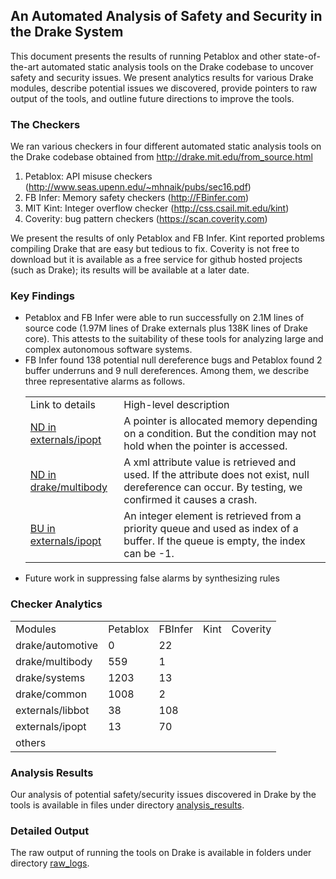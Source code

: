 ## An Automated Analysis of Safety and Security in the Drake System

This document presents the results of running Petablox and other state-of-the-art automated static analysis tools on the Drake codebase to uncover safety and security issues.  We present analytics results for various Drake modules, describe potential issues we discovered, provide pointers to raw output of the tools, and outline future directions to improve the tools.

### The Checkers

We ran various checkers in four different automated static analysis tools on the Drake codebase obtained from http://drake.mit.edu/from_source.html

1. Petablox: API misuse checkers (http://www.seas.upenn.edu/~mhnaik/pubs/sec16.pdf)
2. FB Infer: Memory safety checkers (http://FBinfer.com)
3. MIT Kint: Integer overflow checker (http://css.csail.mit.edu/kint)
4. Coverity: bug pattern checkers (https://scan.coverity.com)

We present the results of only Petablox and FB Infer.  Kint reported problems compiling Drake that are easy but tedious to fix.  Coverity is not free to download but it is available as a free service for github hosted projects (such as Drake); its results will be available at a later date.

### Key Findings

<ul>
<li>Petablox and FB Infer were able to run successfully on 2.1M lines of source code (1.97M lines of Drake externals plus 138K lines of Drake core).  This attests to the suitability of these tools for analyzing large and complex autonomous software systems.</li>

<li>FB Infer found 138 potential null dereference bugs and Petablox found 2 buffer underruns and 9 null dereferences. Among them, we describe three representative alarms as follows. 
<table>
  <tr> 
    <td> Link to details </td> 
    <td> High-level description </td> 
  </tr>

  <tr> 
    <td> <a href="analysis_results/FB_Infer.md#alarm-1-drakeexternalsipoptipoptsrclinalgipexpansionmatrixcpp371">ND in externals/ipopt</a> </td> 
    <td> A pointer is allocated memory depending on a condition. But the condition may not hold when the pointer is accessed. </td> 
  </tr>

  <tr> 
    <td> <a href="analysis_results/Petablox.md#alarm-1-missing-non-null-check-drakemultibodyparsersurdf_parsercc1320">ND in drake/multibody</a> </td> 
    <td> A xml attribute value is retrieved and used. If the attribute does not exist, null dereference can occur. By testing, we confirmed it causes a crash. </td> 
  </tr>
  
  <tr> 
    <td> <a href="analysis_results/Petablox.md#alarm-2-missing--1-check-externalsipoptthirdpartymetismetis-40libsfmc352">BU in externals/ipopt</a> </td> 
    <td> An integer element is retrieved from a priority queue and used as index of a buffer. If the queue is empty, the index can be -1.</td> 
  </tr>
    
</table>
</li>

<li>Future work in suppressing false alarms by synthesizing rules</li>
</ul>

### Checker Analytics

<table>
  <tr> 
    <td> Modules </td> 
    <td> Petablox </td> 
    <td> FBInfer </td> 
    <td> Kint </td> 
    <td> Coverity </td>
  </tr>

  <tr> 
    <td>  drake/automotive </td> 
    <td>  0 </td> 
    <td>  22 </td> 
    <td>  </td> 
    <td>  </td> 
  </tr>




  <tr> 
    <td> drake/multibody </td> 
    <td> 559 </td> 
    <td> 1 </td> 
    <td>  </td> 
    <td>  </td> 
  </tr>

  <tr> 
    <td> drake/systems </td> 
    <td> 1203 </td> 
    <td> 13 </td> 
    <td>  </td>
    <td>  </td> 
  </tr>

  <tr> 
    <td> drake/common </td> 
    <td> 1008 </td> 
    <td> 2 </td> 
    <td>  </td> 
    <td>  </td> 
  </tr>

  <tr> 
    <td> externals/libbot </td> 
    <td> 38 </td> 
    <td> 108 </td> 
    <td>  </td> 
    <td>  </td> 
  </tr>

  <tr> 
    <td> externals/ipopt </td> 
    <td> 13 </td> 
    <td> 70 </td> 
    <td>  </td> 
    <td>  </td> 
  </tr>

  <tr> 
    <td> others </td> 
    <td>  </td> 
    <td>  </td> 
    <td>  </td>
    <td>  </td> 
  </tr>

</table>


### Analysis Results

Our analysis of potential safety/security issues discovered in Drake by the tools is available in files under directory [analysis_results](analysis_results).

### Detailed Output

The raw output of running the tools on Drake is available in folders under directory [raw_logs](raw_logs).

